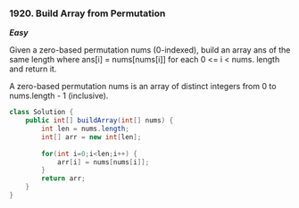 ### 1920. Build Array from Permutation

***Easy***

Given a zero-based permutation nums (0-indexed), build an array ans of the same length where ans[i] = nums[nums[i]] for each 0 <= i < nums.
length and return it.

A zero-based permutation nums is an array of distinct integers from 0 to nums.length - 1 (inclusive).

```Java
class Solution {
    public int[] buildArray(int[] nums) {
        int len = nums.length;
        int[] arr = new int[len];
        
        for(int i=0;i<len;i++) {
            arr[i] = nums[nums[i]];
        }
        return arr;
    }
}
```

